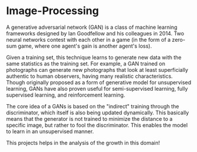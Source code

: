 # Image-Processing

A generative adversarial network (GAN) is a class of machine learning frameworks designed by Ian Goodfellow and his colleagues in 2014. Two neural networks contest with each other in a game (in the form of a zero-sum game, where one agent's gain is another agent's loss).

Given a training set, this technique learns to generate new data with the same statistics as the training set. For example, a GAN trained on photographs can generate new photographs that look at least superficially authentic to human observers, having many realistic characteristics. Though originally proposed as a form of generative model for unsupervised learning, GANs have also proven useful for semi-supervised learning, fully supervised learning, and reinforcement learning.

The core idea of a GANs is based on the "indirect" training through the discriminator, which itself is also being updated dynamically. This basically means that the generator is not trained to minimize the distance to a specific image, but rather to fool the discriminator. This enables the model to learn in an unsupervised manner.

This projects helps in the analysis of the growth in this domain!
